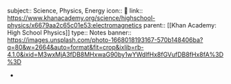 subject:: Science, Physics, Energy
icon:: 🍎
link:: https://www.khanacademy.org/science/highschool-physics/x6679aa2c65c01e53:electromagnetics
parent:: [[Khan Academy: High School Physics]] 
type:: Notes
banner:: https://images.unsplash.com/photo-1668018193167-570b148406ba?q=80&w=2664&auto=format&fit=crop&ixlib=rb-4.1.0&ixid=M3wxMjA3fDB8MHxwaG90by1wYWdlfHx8fGVufDB8fHx8fA%3D%3D

-
